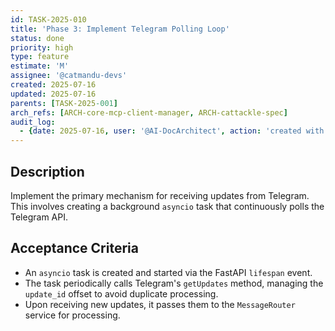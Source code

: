 ```yaml
---
id: TASK-2025-010
title: 'Phase 3: Implement Telegram Polling Loop'
status: done
priority: high
type: feature
estimate: 'M'
assignee: '@catmandu-devs'
created: 2025-07-16
updated: 2025-07-16
parents: [TASK-2025-001]
arch_refs: [ARCH-core-mcp-client-manager, ARCH-cattackle-spec]
audit_log:
  - {date: 2025-07-16, user: '@AI-DocArchitect', action: 'created with status backlog'}
---
```

## Description
Implement the primary mechanism for receiving updates from Telegram. This involves creating a background `asyncio` task that continuously polls the Telegram API.

## Acceptance Criteria
- An `asyncio` task is created and started via the FastAPI `lifespan` event.
- The task periodically calls Telegram's `getUpdates` method, managing the `update_id` offset to avoid duplicate processing.
- Upon receiving new updates, it passes them to the `MessageRouter` service for processing.
